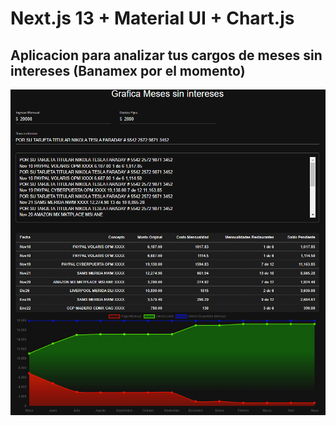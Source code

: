 # Next.js 13 + Material UI + Chart.js

## Aplicacion para analizar tus cargos de meses sin intereses (Banamex por el momento)

![exampleApp](./public/ejemplo.png)
